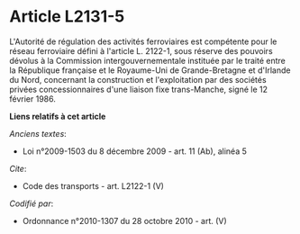 # Article L2131-5

L'Autorité de régulation des activités ferroviaires est compétente pour le réseau ferroviaire défini à l'article L. 2122-1,
sous réserve des pouvoirs dévolus à la Commission intergouvernementale instituée par le traité entre la République française
et le Royaume-Uni de Grande-Bretagne et d'Irlande du Nord, concernant la construction et l'exploitation par des sociétés
privées concessionnaires d'une liaison fixe trans-Manche, signé le 12 février 1986.

**Liens relatifs à cet article**

_Anciens textes_:

  - Loi n°2009-1503 du 8 décembre 2009 - art. 11 (Ab), alinéa 5

_Cite_:

  - Code des transports - art. L2122-1 (V)

_Codifié par_:

  - Ordonnance n°2010-1307 du 28 octobre 2010 - art. (V)
